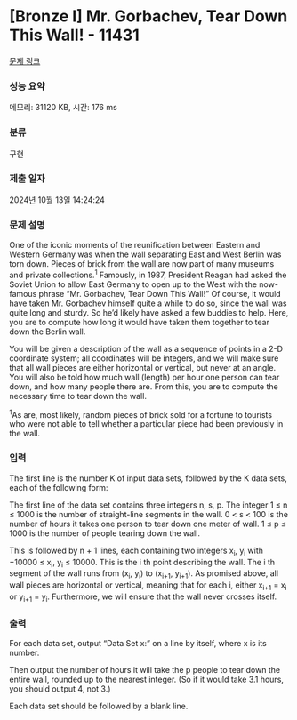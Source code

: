 # [Bronze I] Mr. Gorbachev, Tear Down This Wall! - 11431 

[문제 링크](https://www.acmicpc.net/problem/11431) 

### 성능 요약

메모리: 31120 KB, 시간: 176 ms

### 분류

구현

### 제출 일자

2024년 10월 13일 14:24:24

### 문제 설명

<p>One of the iconic moments of the reunification between Eastern and Western Germany was when the wall separating East and West Berlin was torn down. Pieces of brick from the wall are now part of many museums and private collections.<sup>1</sup> Famously, in 1987, President Reagan had asked the Soviet Union to allow East Germany to open up to the West with the now-famous phrase “Mr. Gorbachev, Tear Down This Wall!” Of course, it would have taken Mr. Gorbachev himself quite a while to do so, since the wall was quite long and sturdy. So he’d likely have asked a few buddies to help. Here, you are to compute how long it would have taken them together to tear down the Berlin wall.</p>

<p>You will be given a description of the wall as a sequence of points in a 2-D coordinate system; all coordinates will be integers, and we will make sure that all wall pieces are either horizontal or vertical, but never at an angle. You will also be told how much wall (length) per hour one person can tear down, and how many people there are. From this, you are to compute the necessary time to tear down the wall.</p>

<p><sup>1</sup>As are, most likely, random pieces of brick sold for a fortune to tourists who were not able to tell whether a particular piece had been previously in the wall.</p>

### 입력 

 <p>The first line is the number K of input data sets, followed by the K data sets, each of the following form:</p>

<p>The first line of the data set contains three integers n, s, p. The integer 1 ≤ n ≤ 1000 is the number of straight-line segments in the wall. 0 < s < 100 is the number of hours it takes one person to tear down one meter of wall. 1 ≤ p ≤ 1000 is the number of people tearing down the wall.</p>

<p>This is followed by n + 1 lines, each containing two integers x<sub>i</sub>, y<sub>i</sub> with −10000 ≤ x<sub>i</sub>, y<sub>i</sub> ≤ 10000. This is the i th point describing the wall. The i th segment of the wall runs from (x<sub>i</sub>, y<sub>i</sub>) to (x<sub>i+1</sub>, y<sub>i+1</sub>). As promised above, all wall pieces are horizontal or vertical, meaning that for each i, either x<sub>i+1</sub> = x<sub>i</sub> or y<sub>i+1</sub> = y<sub>i</sub>. Furthermore, we will ensure that the wall never crosses itself.</p>

### 출력 

 <p>For each data set, output “Data Set x:” on a line by itself, where x is its number.</p>

<p>Then output the number of hours it will take the p people to tear down the entire wall, rounded up to the nearest integer. (So if it would take 3.1 hours, you should output 4, not 3.)</p>

<p>Each data set should be followed by a blank line.</p>


